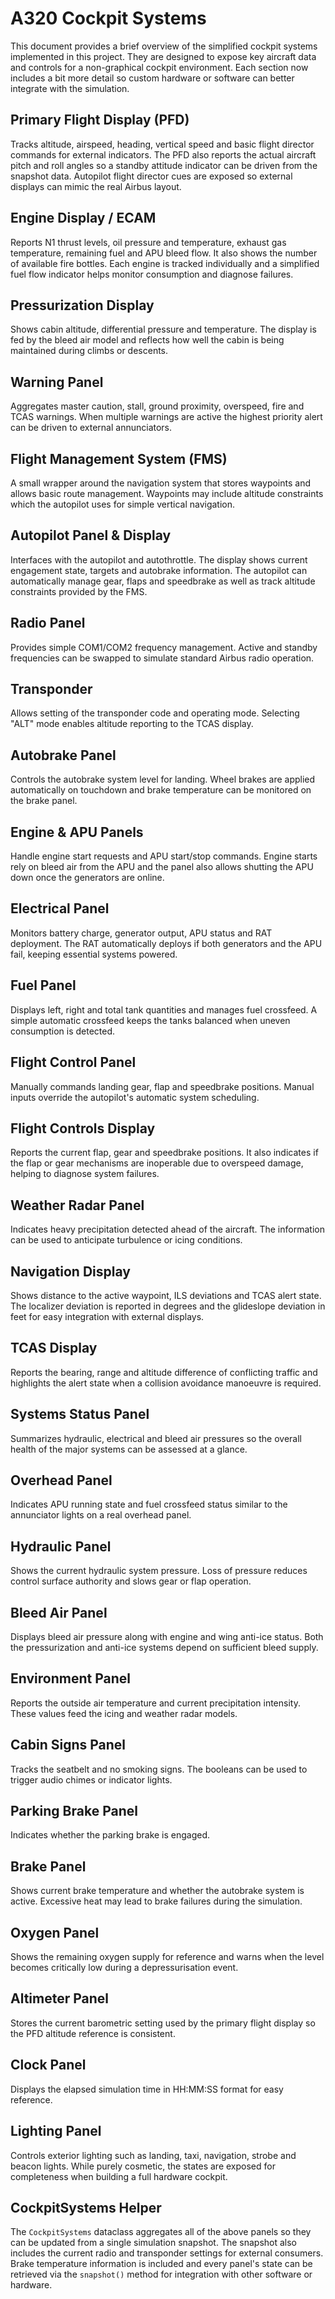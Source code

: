 # A320 Cockpit Systems

This document provides a brief overview of the simplified cockpit systems
implemented in this project. They are designed to expose key aircraft data and
controls for a non-graphical cockpit environment. Each section now includes a
bit more detail so custom hardware or software can better integrate with the
simulation.

## Primary Flight Display (PFD)
Tracks altitude, airspeed, heading, vertical speed and basic flight director
commands for external indicators. The PFD also reports the actual aircraft
pitch and roll angles so a standby attitude indicator can be driven from the
snapshot data.  Autopilot flight director cues are exposed so external displays
can mimic the real Airbus layout.

## Engine Display / ECAM
Reports N1 thrust levels, oil pressure and temperature, exhaust gas
temperature, remaining fuel and APU bleed flow. It also shows the number of
available fire bottles.  Each engine is tracked individually and a simplified
fuel flow indicator helps monitor consumption and diagnose failures.

## Pressurization Display
Shows cabin altitude, differential pressure and temperature.  The display is
fed by the bleed air model and reflects how well the cabin is being maintained
during climbs or descents.

## Warning Panel
Aggregates master caution, stall, ground proximity, overspeed, fire and TCAS
warnings.  When multiple warnings are active the highest priority alert can be
driven to external annunciators.

## Flight Management System (FMS)
A small wrapper around the navigation system that stores waypoints and allows
basic route management.  Waypoints may include altitude constraints which the
autopilot uses for simple vertical navigation.

## Autopilot Panel & Display
Interfaces with the autopilot and autothrottle. The display shows current
engagement state, targets and autobrake information.  The autopilot can
automatically manage gear, flaps and speedbrake as well as track altitude
constraints provided by the FMS.

## Radio Panel
Provides simple COM1/COM2 frequency management.  Active and standby
frequencies can be swapped to simulate standard Airbus radio operation.

## Transponder
Allows setting of the transponder code and operating mode.  Selecting
"ALT" mode enables altitude reporting to the TCAS display.

## Autobrake Panel
Controls the autobrake system level for landing.  Wheel brakes are applied
automatically on touchdown and brake temperature can be monitored on the brake
panel.

## Engine & APU Panels
Handle engine start requests and APU start/stop commands.  Engine starts rely on
bleed air from the APU and the panel also allows shutting the APU down once the
generators are online.

## Electrical Panel
Monitors battery charge, generator output, APU status and RAT deployment.  The
RAT automatically deploys if both generators and the APU fail, keeping essential
systems powered.

## Fuel Panel
Displays left, right and total tank quantities and manages fuel crossfeed.  A
simple automatic crossfeed keeps the tanks balanced when uneven consumption is
detected.

## Flight Control Panel
Manually commands landing gear, flap and speedbrake positions.  Manual inputs
override the autopilot's automatic system scheduling.

## Flight Controls Display
Reports the current flap, gear and speedbrake positions. It also indicates if
the flap or gear mechanisms are inoperable due to overspeed damage, helping to
diagnose system failures.

## Weather Radar Panel
Indicates heavy precipitation detected ahead of the aircraft.  The information
can be used to anticipate turbulence or icing conditions.

## Navigation Display
Shows distance to the active waypoint, ILS deviations and TCAS alert state.  The
localizer deviation is reported in degrees and the glideslope deviation in feet
for easy integration with external displays.

## TCAS Display
Reports the bearing, range and altitude difference of conflicting traffic and
highlights the alert state when a collision avoidance manoeuvre is required.

## Systems Status Panel
Summarizes hydraulic, electrical and bleed air pressures so the overall health
of the major systems can be assessed at a glance.

## Overhead Panel
Indicates APU running state and fuel crossfeed status similar to the annunciator
lights on a real overhead panel.

## Hydraulic Panel
Shows the current hydraulic system pressure.  Loss of pressure reduces control
surface authority and slows gear or flap operation.

## Bleed Air Panel
Displays bleed air pressure along with engine and wing anti-ice status.  Both
the pressurization and anti-ice systems depend on sufficient bleed supply.

## Environment Panel
Reports the outside air temperature and current precipitation intensity.  These
values feed the icing and weather radar models.

## Cabin Signs Panel
Tracks the seatbelt and no smoking signs.  The booleans can be used to trigger
audio chimes or indicator lights.

## Parking Brake Panel
Indicates whether the parking brake is engaged.

## Brake Panel
Shows current brake temperature and whether the autobrake system is active.
Excessive heat may lead to brake failures during the simulation.

## Oxygen Panel
Shows the remaining oxygen supply for reference and warns when the level becomes
critically low during a depressurisation event.

## Altimeter Panel
Stores the current barometric setting used by the primary flight display so the
PFD altitude reference is consistent.

## Clock Panel
Displays the elapsed simulation time in HH:MM:SS format for easy reference.

## Lighting Panel
Controls exterior lighting such as landing, taxi, navigation, strobe and beacon
lights.  While purely cosmetic, the states are exposed for completeness when
building a full hardware cockpit.

## CockpitSystems Helper
The `CockpitSystems` dataclass aggregates all of the above panels so they can be
updated from a single simulation snapshot. The snapshot also includes the
current radio and transponder settings for external consumers.  Brake
temperature information is included and every panel's state can be retrieved via
the `snapshot()` method for integration with other software or hardware.

